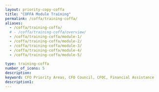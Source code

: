 ```yaml
---
layout: priority-copy-coffa
title: "COFFA Module Training"
permalink: /coffa/training-coffa/
aliases:
  - /coffa/training-coffa/
  # - /coffa/training-coffa/overview/
  - /coffa/training-coffa/module-1/
  - /coffa/training-coffa/module-2/
  - /coffa/training-coffa/module-3/
  - /coffa/training-coffa/module-4/
  - /coffa/training-coffa/module-5/
 
type: training-coffa
number_of_icons: 5
description: 
keyword: CFO Priority Areas, CFO Council, CFOC, Financial Assistance
description1:
---
```




